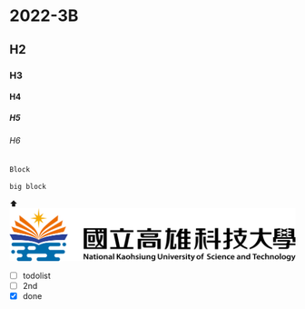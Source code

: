 # 2022-3B
## H2
### H3
#### H4
##### H5
###### H6
`Block`
```
big block
```
⬆️ 
![NKUST](NKUST.png "高科大")

- [ ] todolist
- [ ] 2nd
- [x] done
